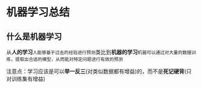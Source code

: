# 机器学习总结 

## 什么是机器学习

从**人的学习**`人能够基于过去的经验进行预测`类比到**机器的学习**`机器可以通过对大量的数据训练，提取出合适的模型，从而能对特定问题进行有效的预测`

注意点：学习应该是可以**举一反三**(对类似数据都有增益)的，而不是**死记硬背**(只对训练集有增益)